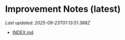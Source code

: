 # Improvement Notes (latest)

_Last updated: 2025-09-23T01:13:51.388Z_

- [INDEX.md](DECISIONS/INDEX.md)

